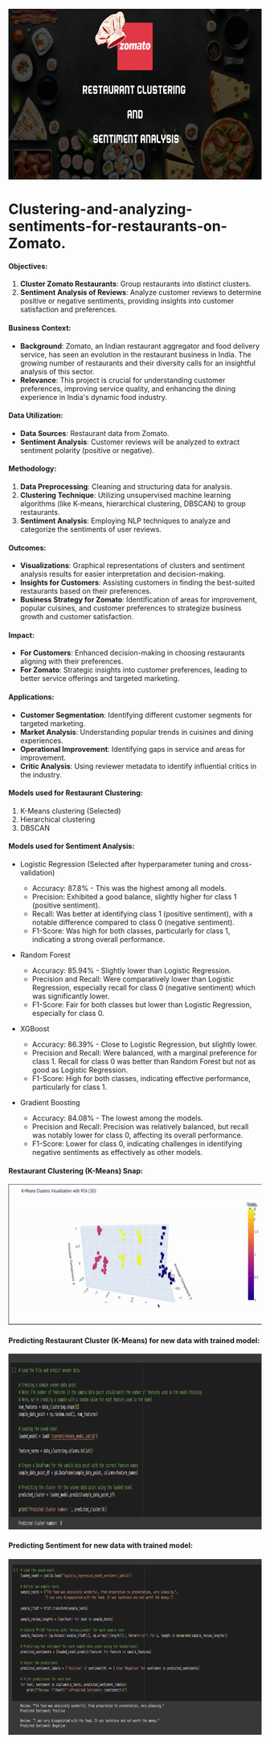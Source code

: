 <p align="center">
  <img src="https://github.com/Tahascommit/Clustering-and-analyzing-sentiments-for-restaurants-on-Zomato-ML-NLP/blob/a66fefdd4cf739196326e80da0de0a664fd0e860/gifs/Zomato%20Restaurant%20clustering%20and%20sentiment%20analysis.png" width="703" height="340">
</p >


# Clustering-and-analyzing-sentiments-for-restaurants-on-Zomato.
#### Objectives:

1.  **Cluster Zomato Restaurants**: Group restaurants into distinct clusters.
2.  **Sentiment Analysis of Reviews**: Analyze customer reviews to determine positive or negative sentiments, providing insights into customer satisfaction and preferences.

#### Business Context:

*   **Background**: Zomato, an Indian restaurant aggregator and food delivery service, has seen an evolution in the restaurant business in India. The growing number of restaurants and their diversity calls for an insightful analysis of this sector.
*   **Relevance**: This project is crucial for understanding customer preferences, improving service quality, and enhancing the dining experience in India's dynamic food industry.

#### Data Utilization:

*   **Data Sources**: Restaurant data from Zomato.
*   **Sentiment Analysis**: Customer reviews will be analyzed to extract sentiment polarity (positive or negative).

#### Methodology:

1.  **Data Preprocessing**: Cleaning and structuring data for analysis.
2.  **Clustering Technique**: Utilizing unsupervised machine learning algorithms (like K-means, hierarchical clustering, DBSCAN) to group restaurants.
3.  **Sentiment Analysis**: Employing NLP techniques to analyze and categorize the sentiments of user reviews.

#### Outcomes:

*   **Visualizations**: Graphical representations of clusters and sentiment analysis results for easier interpretation and decision-making.
*   **Insights for Customers**: Assisting customers in finding the best-suited restaurants based on their preferences.
*   **Business Strategy for Zomato**: Identification of areas for improvement, popular cuisines, and customer preferences to strategize business growth and customer satisfaction.

#### Impact:

*   **For Customers**: Enhanced decision-making in choosing restaurants aligning with their preferences.
*   **For Zomato**: Strategic insights into customer preferences, leading to better service offerings and targeted marketing.

#### Applications:

*   **Customer Segmentation**: Identifying different customer segments for targeted marketing.
*   **Market Analysis**: Understanding popular trends in cuisines and dining experiences.
*   **Operational Improvement**: Identifying gaps in service and areas for improvement.
*   **Critic Analysis**: Using reviewer metadata to identify influential critics in the industry.

#### Models used for Restaurant Clustering:

1. K-Means clustering  (Selected)
2. Hierarchical clustering
3. DBSCAN

#### Models used for Sentiment Analysis:

*   Logistic Regression (Selected after hyperparameter tuning and cross-validation)
    
    *   Accuracy: 87.8% - This was the highest among all models.
    *   Precision: Exhibited a good balance, slightly higher for class 1 (positive sentiment).
    *   Recall: Was better at identifying class 1 (positive sentiment), with a notable difference compared to class 0 (negative sentiment).
    *   F1-Score: Was high for both classes, particularly for class 1, indicating a strong overall performance.
*   Random Forest
    
    *   Accuracy: 85.94% - Slightly lower than Logistic Regression.
    *   Precision and Recall: Were comparatively lower than Logistic Regression, especially recall for class 0 (negative sentiment) which was significantly lower.
    *   F1-Score: Fair for both classes but lower than Logistic Regression, especially for class 0.
*   XGBoost
    
    *   Accuracy: 86.39% - Close to Logistic Regression, but slightly lower.
    *   Precision and Recall: Were balanced, with a marginal preference for class 1. Recall for class 0 was better than Random Forest but not as good as Logistic Regression.
    *   F1-Score: High for both classes, indicating effective performance, particularly for class 1.
*   Gradient Boosting
    
    *   Accuracy: 84.08% - The lowest among the models.
    *   Precision and Recall: Precision was relatively balanced, but recall was notably lower for class 0, affecting its overall performance.
    *   F1-Score: Lower for class 0, indicating challenges in identifying negative sentiments as effectively as other models.

#### Restaurant Clustering (K-Means) Snap:

<img src="https://github.com/Tahascommit/Clustering-and-analyzing-sentiments-for-restaurants-on-Zomato-ML-NLP/blob/e870f527d3a1a9bda909eae286c06b7f841ff812/gifs/kmeans_3d.gif" width="670" height="280">

#### Predicting Restaurant Cluster (K-Means) for new data with trained model:

<img src="https://github.com/Tahascommit/Clustering-and-analyzing-sentiments-for-restaurants-on-Zomato-ML-NLP/blob/f5c6aa0ce711ed01ff518d9933d070ea4665755a/gifs/k_means_pred.png" width="1000" height="350">

#### Predicting Sentiment for new data with trained model:

<img src="https://github.com/Tahascommit/Clustering-and-analyzing-sentiments-for-restaurants-on-Zomato-ML-NLP/blob/1657550202174e9f15465be2fbc12e1448f2563c/gifs/Sentiment_pred.png" width="1000" height="350">


